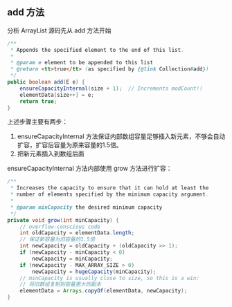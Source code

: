 ## add 方法

分析 ArrayList 源码先从 add 方法开始

```java
/**
 * Appends the specified element to the end of this list.
 *
 * @param e element to be appended to this list
 * @return <tt>true</tt> (as specified by {@link Collection#add})
 */
public boolean add(E e) {
    ensureCapacityInternal(size + 1);  // Increments modCount!!
    elementData[size++] = e;
    return true;
}
```

上述步骤主要有两步：

1. ensureCapacityInternal 方法保证内部数组容量足够插入新元素，不够会自动扩容，扩容后容量为原来容量的1.5倍。
2. 把新元素插入到数组后面

ensureCapacityInternal 方法内部使用 grow 方法进行扩容：

```java
/**
 * Increases the capacity to ensure that it can hold at least the
 * number of elements specified by the minimum capacity argument.
 *
 * @param minCapacity the desired minimum capacity
 */
private void grow(int minCapacity) {
    // overflow-conscious code
    int oldCapacity = elementData.length;
    // 保证新容量为旧容量的1.5倍
    int newCapacity = oldCapacity + (oldCapacity >> 1);
    if (newCapacity - minCapacity < 0)
        newCapacity = minCapacity;
    if (newCapacity - MAX_ARRAY_SIZE > 0)
        newCapacity = hugeCapacity(minCapacity);
    // minCapacity is usually close to size, so this is a win:
    // 将旧数组复制到容量更大的副本
    elementData = Arrays.copyOf(elementData, newCapacity);
}
```

